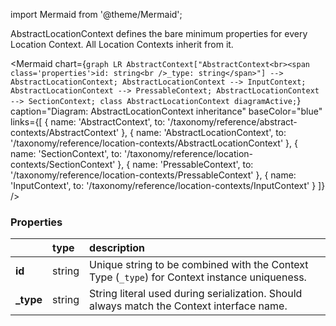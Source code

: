 import Mermaid from '@theme/Mermaid';

AbstractLocationContext defines the bare minimum properties for every Location Context. All Location Contexts 
inherit from it.

<Mermaid chart={`
	graph LR
        AbstractContext["AbstractContext<br><span class='properties'>id: string<br />_type: string</span>"] --> AbstractLocationContext;
        AbstractLocationContext --> InputContext;
        AbstractLocationContext --> PressableContext;
        AbstractLocationContext --> SectionContext;
    class AbstractLocationContext diagramActive;
`} 
  caption="Diagram: AbstractLocationContext inheritance" 
  baseColor="blue" 
  links={[
    { name: 'AbstractContext', to: '/taxonomy/reference/abstract-contexts/AbstractContext' },
    { name: 'AbstractLocationContext', to: '/taxonomy/reference/location-contexts/AbstractLocationContext' },
    { name: 'SectionContext', to: '/taxonomy/reference/location-contexts/SectionContext' },
    { name: 'PressableContext', to: '/taxonomy/reference/location-contexts/PressableContext' },
    { name: 'InputContext', to: '/taxonomy/reference/location-contexts/InputContext' }
  ]}
/>

### Properties
|           | type        | description
| :--       | :--         | :--           
| **id**    | string      | Unique string to be combined with the Context Type (`_type`) for Context instance uniqueness.
| **_type** | string      | String literal used during serialization. Should always match the Context interface name.
